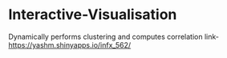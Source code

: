 # Interactive-Visualisation
Dynamically performs clustering and computes correlation
link- https://yashm.shinyapps.io/infx_562/
